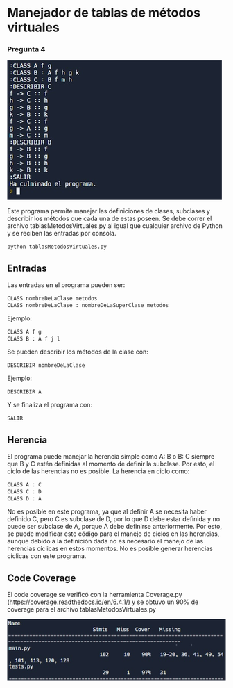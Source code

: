 # Manejador de tablas de métodos virtuales
### Pregunta 4

<img src="programa.jpg" alt="prog"/>

Este programa permite manejar las definiciones de clases, subclases y describir los métodos que cada una de estas poseen. Se debe correr el archivo tablasMetodosVirtuales.py al igual que cualquier archivo de Python y se reciben las entradas por consola.

    python tablasMetodosVirtuales.py

## Entradas
Las entradas en el programa pueden ser:

    CLASS nombreDeLaClase metodos
    CLASS nombreDeLaClase : nombreDeLaSuperClase metodos
    
Ejemplo:

    CLASS A f g
    CLASS B : A f j l
    
Se pueden describir los métodos de la clase con:

    DESCRIBIR nombreDeLaClase
    
 Ejemplo:
 
    DESCRIBIR A
    
 Y se finaliza el programa con:
 
    SALIR

## Herencia
El programa puede manejar la herencia simple como A: B o B: C siempre que B y C estén definidas al momento de definir la subclase. Por esto, el ciclo de las herencias no es posible. La herencia en ciclo como:

    CLASS A : C
    CLASS C : D
    CLASS D : A

No es posible en este programa, ya que al definir A se necesita haber definido C, pero C es subclase de D, por lo que D debe estar definida y no puede ser subclase de A, porque A debe definirse anteriormente. Por esto, se puede modificar este código para el manejo de ciclos en las herencias, aunque debido a la definición dada no es necesario el manejo de las herencias cíclicas en estos momentos. No es posible generar herencias cíclicas con este programa.

## Code Coverage
El code coverage se verificó con la herramienta Coverage.py (https://coverage.readthedocs.io/en/6.4.1/) y se obtuvo un 90% de coverage para el archivo tablasMetodosVirtuales.py

<img src="coverage.jpg" alt="coverage"/>

